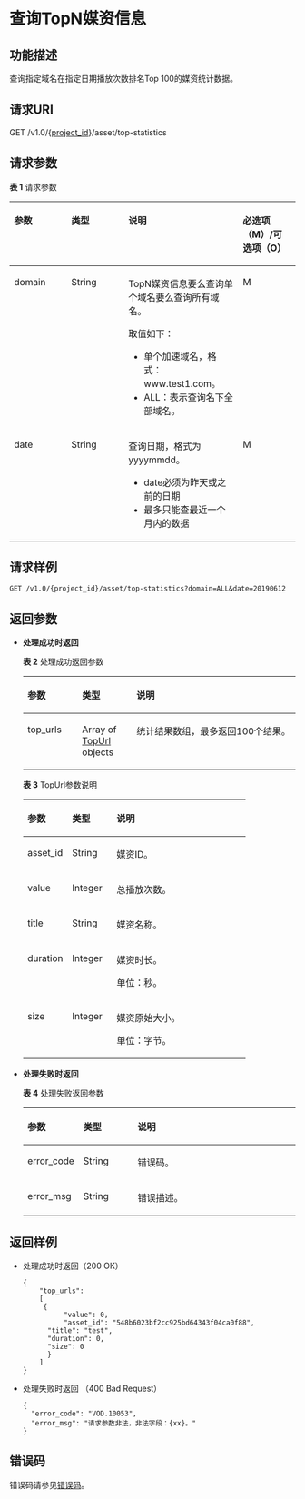 # 查询TopN媒资信息<a name="ZH-CN_TOPIC_0133737286"></a>

## 功能描述<a name="zh-cn_topic_0128109924_zh-cn_topic_0127930889_section114814192538"></a>

查询指定域名在指定日期播放次数排名Top 100的媒资统计数据。

## 请求URI<a name="zh-cn_topic_0128109924_zh-cn_topic_0127930889_section5241024145313"></a>

GET /v1.0/\{[project\_id](获取项目ID.md)\}/asset/top-statistics

## 请求参数<a name="zh-cn_topic_0128109924_zh-cn_topic_0127930889_section7297229175319"></a>

**表 1**  请求参数

<a name="zh-cn_topic_0128109924_zh-cn_topic_0127930889_table19206131"></a>
<table><thead align="left"><tr id="zh-cn_topic_0128109924_zh-cn_topic_0127930889_row16057184"><th class="cellrowborder" valign="top" width="20%" id="mcps1.2.5.1.1"><p id="zh-cn_topic_0128109924_zh-cn_topic_0127930889_p25563541"><a name="zh-cn_topic_0128109924_zh-cn_topic_0127930889_p25563541"></a><a name="zh-cn_topic_0128109924_zh-cn_topic_0127930889_p25563541"></a>参数</p>
</th>
<th class="cellrowborder" valign="top" width="20%" id="mcps1.2.5.1.2"><p id="zh-cn_topic_0128109924_zh-cn_topic_0127930889_p17343428"><a name="zh-cn_topic_0128109924_zh-cn_topic_0127930889_p17343428"></a><a name="zh-cn_topic_0128109924_zh-cn_topic_0127930889_p17343428"></a>类型</p>
</th>
<th class="cellrowborder" valign="top" width="40%" id="mcps1.2.5.1.3"><p id="zh-cn_topic_0128109924_zh-cn_topic_0127930889_p57380926"><a name="zh-cn_topic_0128109924_zh-cn_topic_0127930889_p57380926"></a><a name="zh-cn_topic_0128109924_zh-cn_topic_0127930889_p57380926"></a>说明</p>
</th>
<th class="cellrowborder" valign="top" width="20%" id="mcps1.2.5.1.4"><p id="p9242121093813"><a name="p9242121093813"></a><a name="p9242121093813"></a>必选项（M）/可选项（O）</p>
</th>
</tr>
</thead>
<tbody><tr id="zh-cn_topic_0128109924_zh-cn_topic_0127930889_row30822828"><td class="cellrowborder" valign="top" width="20%" headers="mcps1.2.5.1.1 "><p id="zh-cn_topic_0128109924_zh-cn_topic_0127930889_p13621136"><a name="zh-cn_topic_0128109924_zh-cn_topic_0127930889_p13621136"></a><a name="zh-cn_topic_0128109924_zh-cn_topic_0127930889_p13621136"></a>domain</p>
</td>
<td class="cellrowborder" valign="top" width="20%" headers="mcps1.2.5.1.2 "><p id="zh-cn_topic_0128109924_zh-cn_topic_0127930889_p46380963"><a name="zh-cn_topic_0128109924_zh-cn_topic_0127930889_p46380963"></a><a name="zh-cn_topic_0128109924_zh-cn_topic_0127930889_p46380963"></a>String</p>
</td>
<td class="cellrowborder" valign="top" width="40%" headers="mcps1.2.5.1.3 "><p id="p8361154813166"><a name="p8361154813166"></a><a name="p8361154813166"></a>TopN媒资信息要么查询单个域名要么查询所有域名。</p>
<p id="p127871167428"><a name="p127871167428"></a><a name="p127871167428"></a>取值如下：</p>
<a name="ul11782191634215"></a><a name="ul11782191634215"></a><ul id="ul11782191634215"><li>单个加速域名，格式：www.test1.com。</li><li>ALL：表示查询名下全部域名。</li></ul>
</td>
<td class="cellrowborder" valign="top" width="20%" headers="mcps1.2.5.1.4 "><p id="zh-cn_topic_0128109924_zh-cn_topic_0127930889_p33910007"><a name="zh-cn_topic_0128109924_zh-cn_topic_0127930889_p33910007"></a><a name="zh-cn_topic_0128109924_zh-cn_topic_0127930889_p33910007"></a>M</p>
</td>
</tr>
<tr id="row751454883517"><td class="cellrowborder" valign="top" width="20%" headers="mcps1.2.5.1.1 "><p id="p14531204803520"><a name="p14531204803520"></a><a name="p14531204803520"></a>date</p>
</td>
<td class="cellrowborder" valign="top" width="20%" headers="mcps1.2.5.1.2 "><p id="p13531104818354"><a name="p13531104818354"></a><a name="p13531104818354"></a>String</p>
</td>
<td class="cellrowborder" valign="top" width="40%" headers="mcps1.2.5.1.3 "><p id="p1854632163617"><a name="p1854632163617"></a><a name="p1854632163617"></a>查询日期，格式为yyyymmdd。</p>
<a name="ul20962449184219"></a><a name="ul20962449184219"></a><ul id="ul20962449184219"><li>date必须为昨天或之前的日期</li><li>最多只能查最近一个月内的数据</li></ul>
</td>
<td class="cellrowborder" valign="top" width="20%" headers="mcps1.2.5.1.4 "><p id="p1953144833518"><a name="p1953144833518"></a><a name="p1953144833518"></a>M</p>
</td>
</tr>
</tbody>
</table>

## 请求样例<a name="zh-cn_topic_0128109924_zh-cn_topic_0127930889_section1249493515311"></a>

```
GET /v1.0/{project_id}/asset/top-statistics?domain=ALL&date=20190612
```

## 返回参数<a name="section12889132584818"></a>

-   **处理成功时返回**

    **表 2**  处理成功返回参数

    <a name="zh-cn_topic_0128109924_zh-cn_topic_0127930889_table17829578"></a>
    <table><thead align="left"><tr id="zh-cn_topic_0128109924_zh-cn_topic_0127930889_row36608226"><th class="cellrowborder" valign="top" width="20%" id="mcps1.2.4.1.1"><p id="zh-cn_topic_0128109924_zh-cn_topic_0127930889_p12476353"><a name="zh-cn_topic_0128109924_zh-cn_topic_0127930889_p12476353"></a><a name="zh-cn_topic_0128109924_zh-cn_topic_0127930889_p12476353"></a>参数</p>
    </th>
    <th class="cellrowborder" valign="top" width="20%" id="mcps1.2.4.1.2"><p id="zh-cn_topic_0128109924_zh-cn_topic_0127930889_p51649700"><a name="zh-cn_topic_0128109924_zh-cn_topic_0127930889_p51649700"></a><a name="zh-cn_topic_0128109924_zh-cn_topic_0127930889_p51649700"></a>类型</p>
    </th>
    <th class="cellrowborder" valign="top" width="60%" id="mcps1.2.4.1.3"><p id="zh-cn_topic_0128109924_zh-cn_topic_0127930889_p3951668"><a name="zh-cn_topic_0128109924_zh-cn_topic_0127930889_p3951668"></a><a name="zh-cn_topic_0128109924_zh-cn_topic_0127930889_p3951668"></a>说明</p>
    </th>
    </tr>
    </thead>
    <tbody><tr id="zh-cn_topic_0128109924_zh-cn_topic_0127930889_row33716833"><td class="cellrowborder" valign="top" width="20%" headers="mcps1.2.4.1.1 "><p id="zh-cn_topic_0128109924_zh-cn_topic_0127930889_p46708959"><a name="zh-cn_topic_0128109924_zh-cn_topic_0127930889_p46708959"></a><a name="zh-cn_topic_0128109924_zh-cn_topic_0127930889_p46708959"></a>top_urls</p>
    </td>
    <td class="cellrowborder" valign="top" width="20%" headers="mcps1.2.4.1.2 "><p id="zh-cn_topic_0128109924_zh-cn_topic_0127930889_p38413446"><a name="zh-cn_topic_0128109924_zh-cn_topic_0127930889_p38413446"></a><a name="zh-cn_topic_0128109924_zh-cn_topic_0127930889_p38413446"></a>Array of <a href="#table114221659173917">TopUrl </a>objects</p>
    </td>
    <td class="cellrowborder" valign="top" width="60%" headers="mcps1.2.4.1.3 "><p id="zh-cn_topic_0128109924_zh-cn_topic_0127930889_p25329374"><a name="zh-cn_topic_0128109924_zh-cn_topic_0127930889_p25329374"></a><a name="zh-cn_topic_0128109924_zh-cn_topic_0127930889_p25329374"></a>统计结果数组，最多返回100个结果。</p>
    </td>
    </tr>
    </tbody>
    </table>

    **表 3**  TopUrl参数说明

    <a name="table114221659173917"></a>
    <table><thead align="left"><tr id="row1242215943913"><th class="cellrowborder" valign="top" width="20%" id="mcps1.2.4.1.1"><p id="p1042212597391"><a name="p1042212597391"></a><a name="p1042212597391"></a>参数</p>
    </th>
    <th class="cellrowborder" valign="top" width="20%" id="mcps1.2.4.1.2"><p id="p13439159133918"><a name="p13439159133918"></a><a name="p13439159133918"></a>类型</p>
    </th>
    <th class="cellrowborder" valign="top" width="60%" id="mcps1.2.4.1.3"><p id="p11422155983913"><a name="p11422155983913"></a><a name="p11422155983913"></a>说明</p>
    </th>
    </tr>
    </thead>
    <tbody><tr id="row74397599397"><td class="cellrowborder" valign="top" width="20%" headers="mcps1.2.4.1.1 "><p id="p5439559163920"><a name="p5439559163920"></a><a name="p5439559163920"></a>asset_id</p>
    </td>
    <td class="cellrowborder" valign="top" width="20%" headers="mcps1.2.4.1.2 "><p id="p1439195911398"><a name="p1439195911398"></a><a name="p1439195911398"></a>String</p>
    </td>
    <td class="cellrowborder" valign="top" width="60%" headers="mcps1.2.4.1.3 "><p id="p10439859103913"><a name="p10439859103913"></a><a name="p10439859103913"></a>媒资ID。</p>
    </td>
    </tr>
    <tr id="row1072004164013"><td class="cellrowborder" valign="top" width="20%" headers="mcps1.2.4.1.1 "><p id="p47202424018"><a name="p47202424018"></a><a name="p47202424018"></a>value</p>
    </td>
    <td class="cellrowborder" valign="top" width="20%" headers="mcps1.2.4.1.2 "><p id="p1172004174019"><a name="p1172004174019"></a><a name="p1172004174019"></a>Integer</p>
    </td>
    <td class="cellrowborder" valign="top" width="60%" headers="mcps1.2.4.1.3 "><p id="p672012412407"><a name="p672012412407"></a><a name="p672012412407"></a>总播放次数。</p>
    </td>
    </tr>
    <tr id="row1650179204019"><td class="cellrowborder" valign="top" width="20%" headers="mcps1.2.4.1.1 "><p id="p4675712413"><a name="p4675712413"></a><a name="p4675712413"></a>title</p>
    </td>
    <td class="cellrowborder" valign="top" width="20%" headers="mcps1.2.4.1.2 "><p id="p050112984013"><a name="p050112984013"></a><a name="p050112984013"></a>String</p>
    </td>
    <td class="cellrowborder" valign="top" width="60%" headers="mcps1.2.4.1.3 "><p id="p14501199114013"><a name="p14501199114013"></a><a name="p14501199114013"></a>媒资名称。</p>
    </td>
    </tr>
    <tr id="row18876131311403"><td class="cellrowborder" valign="top" width="20%" headers="mcps1.2.4.1.1 "><p id="p158761613144015"><a name="p158761613144015"></a><a name="p158761613144015"></a>duration</p>
    </td>
    <td class="cellrowborder" valign="top" width="20%" headers="mcps1.2.4.1.2 "><p id="p18761131406"><a name="p18761131406"></a><a name="p18761131406"></a>Integer</p>
    </td>
    <td class="cellrowborder" valign="top" width="60%" headers="mcps1.2.4.1.3 "><p id="p755917496194"><a name="p755917496194"></a><a name="p755917496194"></a>媒资时长。</p>
    <p id="p158761913114013"><a name="p158761913114013"></a><a name="p158761913114013"></a>单位：秒。</p>
    </td>
    </tr>
    <tr id="row2511425154015"><td class="cellrowborder" valign="top" width="20%" headers="mcps1.2.4.1.1 "><p id="p1351142584011"><a name="p1351142584011"></a><a name="p1351142584011"></a>size</p>
    </td>
    <td class="cellrowborder" valign="top" width="20%" headers="mcps1.2.4.1.2 "><p id="p35122584014"><a name="p35122584014"></a><a name="p35122584014"></a>Integer</p>
    </td>
    <td class="cellrowborder" valign="top" width="60%" headers="mcps1.2.4.1.3 "><p id="p8707165501913"><a name="p8707165501913"></a><a name="p8707165501913"></a>媒资原始大小。</p>
    <p id="p651142518402"><a name="p651142518402"></a><a name="p651142518402"></a>单位：字节。</p>
    </td>
    </tr>
    </tbody>
    </table>

-   **处理失败时返回**

    **表 4**  处理失败返回参数

    <a name="table8107146194412"></a>
    <table><thead align="left"><tr id="row16107862441"><th class="cellrowborder" valign="top" width="20%" id="mcps1.2.4.1.1"><p id="p1412466124414"><a name="p1412466124414"></a><a name="p1412466124414"></a>参数</p>
    </th>
    <th class="cellrowborder" valign="top" width="20%" id="mcps1.2.4.1.2"><p id="p121241568444"><a name="p121241568444"></a><a name="p121241568444"></a>类型</p>
    </th>
    <th class="cellrowborder" valign="top" width="60%" id="mcps1.2.4.1.3"><p id="p1312414674420"><a name="p1312414674420"></a><a name="p1312414674420"></a>说明</p>
    </th>
    </tr>
    </thead>
    <tbody><tr id="row13124116124413"><td class="cellrowborder" valign="top" width="20%" headers="mcps1.2.4.1.1 "><p id="p11240634415"><a name="p11240634415"></a><a name="p11240634415"></a>error_code</p>
    </td>
    <td class="cellrowborder" valign="top" width="20%" headers="mcps1.2.4.1.2 "><p id="p414018615446"><a name="p414018615446"></a><a name="p414018615446"></a>String</p>
    </td>
    <td class="cellrowborder" valign="top" width="60%" headers="mcps1.2.4.1.3 "><p id="p161241669445"><a name="p161241669445"></a><a name="p161241669445"></a>错误码。</p>
    </td>
    </tr>
    <tr id="row01401168446"><td class="cellrowborder" valign="top" width="20%" headers="mcps1.2.4.1.1 "><p id="p171409604412"><a name="p171409604412"></a><a name="p171409604412"></a>error_msg</p>
    </td>
    <td class="cellrowborder" valign="top" width="20%" headers="mcps1.2.4.1.2 "><p id="p91404614444"><a name="p91404614444"></a><a name="p91404614444"></a>String</p>
    </td>
    <td class="cellrowborder" valign="top" width="60%" headers="mcps1.2.4.1.3 "><p id="p16140666447"><a name="p16140666447"></a><a name="p16140666447"></a>错误描述。</p>
    </td>
    </tr>
    </tbody>
    </table>


## 返回样例<a name="section5664343618"></a>

-   处理成功时返回（200 OK）

    ```
    {   
        "top_urls": 
        [     
         { 
              "value": 0, 
              "asset_id": "548b6023bf2cc925bd64343f04ca0f88",
    	  "title": "test",
    	  "duration": 0,
    	  "size": 0
    	  }
    	]
    }
    ```


-   处理失败时返回 （400 Bad Request）

    ```
    {
      "error_code": "VOD.10053",
      "error_msg": "请求参数非法，非法字段：{xx}。"
    }
    ```


## 错误码<a name="section569214377267"></a>

错误码请参见[错误码](错误码.md)。

